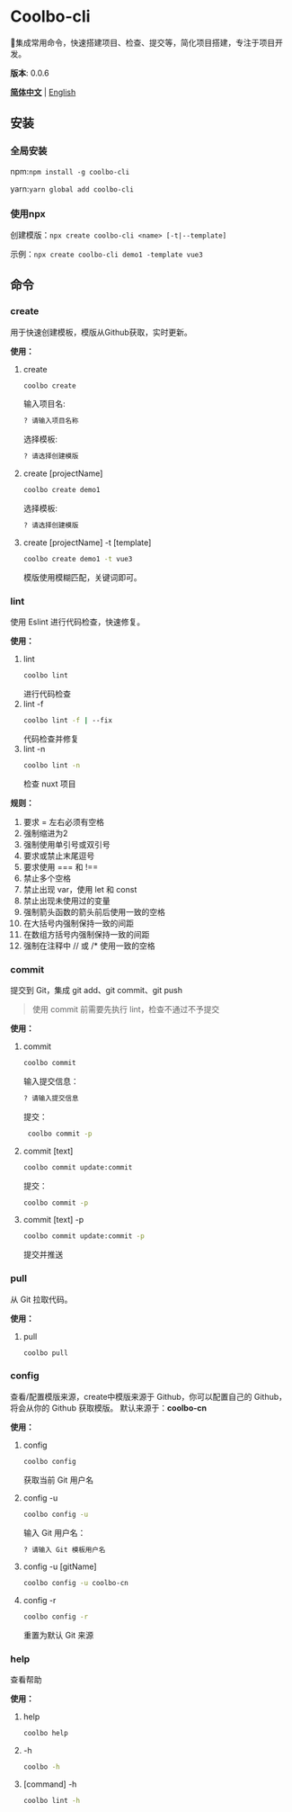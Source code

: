 # Coolbo-cli
🌈集成常用命令，快速搭建项目、检查、提交等，简化项目搭建，专注于项目开发。

**版本**: 0.0.6

**[简体中文](./README.md)** | [English](./README.en.md)

## 安装
### 全局安装
npm:`npm install -g coolbo-cli`

yarn:`yarn global add coolbo-cli`
### 使用npx
创建模版：`npx create coolbo-cli <name> [-t|--template]`

示例：`npx create coolbo-cli demo1 -template vue3`

## 命令
### create
用于快速创建模板，模版从Github获取，实时更新。

**使用：**
1. create
    ```bash
    coolbo create
    ``` 
   输入项目名:
    ```bash
    ? 请输入项目名称
    ``` 
   选择模板:
    ```bash
    ? 请选择创建模版
    ``` 
2. create [projectName]
    ```bash
    coolbo create demo1
    ``` 
   选择模板:
    ```bash
    ? 请选择创建模版
    ```
   
3. create [projectName] -t [template]
    ```bash
    coolbo create demo1 -t vue3
    ``` 
   模版使用模糊匹配，关键词即可。
### lint
使用 Eslint 进行代码检查，快速修复。

**使用：**
1. lint
    ```bash
    coolbo lint
    ``` 
   进行代码检查
2. lint -f
    ```bash
    coolbo lint -f | --fix
    ``` 
   代码检查并修复
3. lint -n 
    ```bash
    coolbo lint -n
    ``` 
   检查 nuxt 项目

**规则：**
1. 要求 = 左右必须有空格
2. 强制缩进为2
3. 强制使用单引号或双引号
4. 要求或禁止末尾逗号
5. 要求使用 === 和 !==
6. 禁止多个空格
7. 禁止出现 var，使用 let 和 const
8. 禁止出现未使用过的变量
9. 强制箭头函数的箭头前后使用一致的空格
10. 在大括号内强制保持一致的间距
11. 在数组方括号内强制保持一致的间距
12. 强制在注释中 // 或 /* 使用一致的空格

### commit
提交到 Git，集成 git add、git commit、git push

> 使用 commit 前需要先执行 lint，检查不通过不予提交

**使用：**
1. commit
    ```bash
    coolbo commit 
    ``` 
   输入提交信息：
    ```bash
   ? 请输入提交信息
    ``` 
   提交：
   ```bash
    coolbo commit -p 
    ``` 

2. commit [text]
    ```bash
    coolbo commit update:commit
    ``` 
   提交：
   ```bash
   coolbo commit -p 
   ``` 
   
3. commit [text] -p
    ```bash
    coolbo commit update:commit -p
    ``` 
   提交并推送

### pull
从 Git 拉取代码。

**使用：**
1. pull
    ```bash
    coolbo pull 
    ```

### config
查看/配置模版来源，create中模版来源于 Github，你可以配置自己的 Github，将会从你的 Github 获取模版。
默认来源于：**coolbo-cn**

**使用：**
1. config
    ```bash
    coolbo config 
    ```
   获取当前 Git 用户名
2. config -u
    ```bash
    coolbo config -u
    ```
   输入 Git 用户名：
    ```bash
    ? 请输入 Git 模板用户名 
    ```
3. config -u [gitName]
    ```bash
    coolbo config -u coolbo-cn
    ```
   
4. config -r
    ```bash
    coolbo config -r
    ```
   重置为默认 Git 来源

### help
查看帮助

**使用：**
1. help
    ```bash
    coolbo help 
    ```

2. -h
    ```bash
    coolbo -h 
    ``` 
3. [command] -h
    ```bash
    coolbo lint -h
    ``` 
